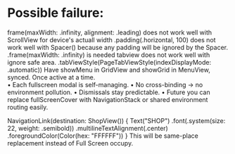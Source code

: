 #  Possible failure:
frame(maxWidth: .infinity, alignment: .leading) does not work well with ScrollView for device's actuall width
 .padding(.horizontal, 100) does not work well with Spacer() because any padding will be ignored by the Spacer.     .frame(maxWidth: .infinity)   is needed
tabview does not work well with ignore safe area. .tabViewStyle(PageTabViewStyle(indexDisplayMode: .automatic))
Have showMenu in GridView and showGrid in MenuView, synced. Once active at a time.	
    •	Each fullscreen modal is self-managing.
	•	No cross-binding → no environment pollution.
	•	Dismissals stay predictable.
	•	Future you can replace fullScreenCover with NavigationStack or shared environment routing easily.

NavigationLink(destination: ShopView()) {
    Text("SHOP")
        .font(.system(size: 22, weight: .semibold))
        .multilineTextAlignment(.center)
        .foregroundColor(Color(hex: "FFFFFF"))
}
This will be same-place replacement instead of Full Screen occupy.
